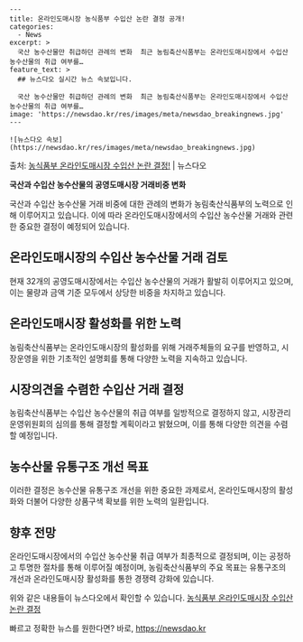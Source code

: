     ---
    title: 온라인도매시장 농식품부 수입산 논란 결정 공개!
    categories:
      - News
    excerpt: >
      국산 농수산물만 취급하던 관례의 변화  최근 농림축산식품부는 온라인도매시장에서 수입산 농수산물의 취급 여부를…
    feature_text: >
      ## 뉴스다오 실시간 뉴스 속보입니다.
    
      국산 농수산물만 취급하던 관례의 변화  최근 농림축산식품부는 온라인도매시장에서 수입산 농수산물의 취급 여부를…
    image: 'https://newsdao.kr/res/images/meta/newsdao_breakingnews.jpg'
    ---
    
    ![뉴스다오 속보](https://newsdao.kr/res/images/meta/newsdao_breakingnews.jpg)

<p>출처: <a href="https://newsdao.kr/4561" rel="dofollow">농식품부 온라인도매시장 수입산 논란 결정!</a> | 뉴스다오</p>

**국산과 수입산 농수산물의 공영도매시장 거래비중 변화**

국산과 수입산 농수산물 거래 비중에 대한 관례의 변화가 농림축산식품부의 노력으로 인해 이루어지고 있습니다. 이에 따라 온라인도매시장에서의 수입산 농수산물 거래와 관련한 중요한 결정이 예정되어 있습니다.

## **온라인도매시장의 수입산 농수산물 거래 검토**
현재 32개의 공영도매시장에서는 수입산 농수산물의 거래가 활발히 이루어지고 있으며, 이는 물량과 금액 기준 모두에서 상당한 비중을 차지하고 있습니다.

## **온라인도매시장 활성화를 위한 노력**
농림축산식품부는 온라인도매시장의 활성화를 위해 거래주체들의 요구를 반영하고, 시장운영을 위한 기초적인 설명회를 통해 다양한 노력을 지속하고 있습니다.

## **시장의견을 수렴한 수입산 거래 결정**
농림축산식품부는 수입산 농수산물의 취급 여부를 일방적으로 결정하지 않고, 시장관리운영위원회의 심의를 통해 결정할 계획이라고 밝혔으며, 이를 통해 다양한 의견을 수렴할 예정입니다.

## **농수산물 유통구조 개선 목표**
이러한 결정은 농수산물 유통구조 개선을 위한 중요한 과제로서, 온라인도매시장의 활성화와 더불어 다양한 상품구색 확보를 위한 노력의 일환입니다.

## **향후 전망**
온라인도매시장에서의 수입산 농수산물 취급 여부가 최종적으로 결정되며, 이는 공정하고 투명한 절차를 통해 이루어질 예정이며, 농림축산식품부의 주요 목표는 유통구조의 개선과 온라인도매시장 활성화를 통한 경쟁력 강화에 있습니다. 

위와 같은 내용들이 뉴스다오에서 확인할 수 있습니다. [농식품부 온라인도매시장 수입산 논란 결정](https://newsdao.kr/4561) 

빠르고 정확한 뉴스를 원한다면? 바로, <a href="https://newsdao.kr" rel="dofollow">https://newsdao.kr</a>


    
